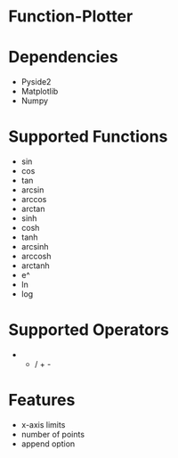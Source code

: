 # Function-Plotter

# Dependencies
* Pyside2
* Matplotlib
* Numpy

# Supported Functions
* sin
* cos
* tan
* arcsin
* arccos
* arctan
* sinh
* cosh
* tanh
* arcsinh
* arccosh
* arctanh
* e^
* ln
* log

# Supported Operators
* * / + -

# Features
* x-axis limits
* number of points
* append option
